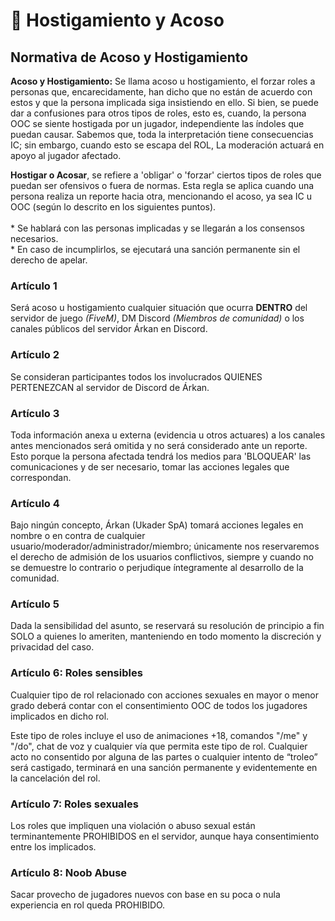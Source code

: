 # 🥸 Hostigamiento y Acoso

## Normativa de Acoso y Hostigamiento

**Acoso y Hostigamiento:** Se llama acoso u hostigamiento, el forzar roles a personas que, encarecidamente, han dicho que no están de acuerdo con estos y que la persona implicada siga insistiendo en ello. Si bien, se puede dar a confusiones para otros tipos de roles, esto es, cuando, la persona OOC se siente hostigada por un jugador, independiente las índoles que puedan causar. Sabemos que, toda la interpretación tiene consecuencias IC; sin embargo, cuando esto se escapa del ROL, La moderación actuará en apoyo al jugador afectado.

**Hostigar o Acosar**, se refiere a 'obligar' o 'forzar' ciertos tipos de roles que puedan ser ofensivos o fuera de normas. Esta regla se aplica cuando una persona realiza un reporte hacia otra, mencionando el acoso, ya sea IC u OOC (según lo descrito en los siguientes puntos).\
\
\* Se hablará con las personas implicadas y se llegarán a los consensos necesarios.\
\* En caso de incumplirlos, se ejecutará una sanción permanente sin el derecho de apelar.

### Artículo 1

Será acoso u hostigamiento cualquier situación que ocurra **DENTRO** del servidor de juego _(FiveM)_, DM Discord _(Miembros de comunidad)_ o los canales públicos del servidor Árkan en Discord.

### Artículo 2

Se consideran participantes todos los involucrados QUIENES PERTENEZCAN al servidor de Discord de Árkan.

### Artículo 3

Toda información anexa u externa (evidencia u otros actuares) a los canales antes mencionados será omitida y no será considerado ante un reporte. Esto porque la persona afectada tendrá los medios para 'BLOQUEAR' las comunicaciones y de ser necesario, tomar las acciones legales que correspondan.

### Artículo 4

Bajo ningún concepto, Árkan (Ukader SpA) tomará acciones legales en nombre o en contra de cualquier usuario/moderador/administrador/miembro; únicamente nos reservaremos el derecho de admisión de los usuarios conflictivos, siempre y cuando no se demuestre lo contrario o perjudique íntegramente al desarrollo de la comunidad.

### Artículo 5

Dada la sensibilidad del asunto, se reservará su resolución de principio a fin SOLO a quienes lo ameriten, manteniendo en todo momento la discreción y privacidad del caso.

### Artículo 6: Roles sensibles

Cualquier tipo de rol relacionado con acciones sexuales en mayor o menor grado deberá contar con el consentimiento OOC de todos los jugadores implicados en dicho rol.&#x20;

Este tipo de roles incluye el uso de animaciones +18, comandos "/me" y "/do", chat de voz y cualquier vía que permita este tipo de rol. Cualquier acto no consentido por alguna de las partes o cualquier intento de “troleo” será castigado, terminará en una sanción permanente y evidentemente en la cancelación del rol.

### Artículo 7: Roles sexuales

Los roles que impliquen una violación o abuso sexual están terminantemente PROHIBIDOS en el servidor, aunque haya consentimiento entre los implicados.

### Artículo 8: Noob Abuse

&#x20;Sacar provecho de jugadores nuevos con base en su poca o nula experiencia en rol queda PROHIBIDO.
